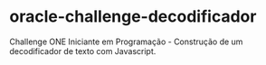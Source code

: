 # oracle-challenge-decodificador
 Challenge ONE Iniciante em Programação - Construção de um decodificador de texto com Javascript.

